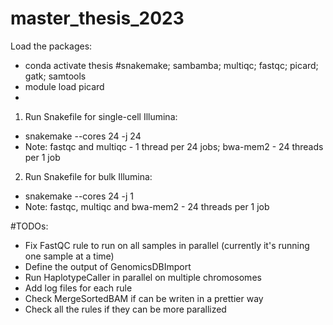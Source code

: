 # master_thesis_2023
Load the packages:
- conda activate thesis #snakemake; sambamba; multiqc; fastqc; picard; gatk; samtools
- module load picard
- 
1. Run Snakefile for single-cell Illumina:
- snakemake --cores 24 -j 24
- Note: fastqc and multiqc - 1 thread per 24 jobs; bwa-mem2 - 24 threads per 1 job

2. Run Snakefile for bulk Illumina:
- snakemake --cores 24 -j 1
- Note: fastqc, multiqc and bwa-mem2 - 24 threads per 1 job

#TODOs:
- Fix FastQC rule to  run on all samples in parallel (currently it's running one sample at a time)
- Define the output of GenomicsDBImport
- Run HaplotypeCaller in parallel on multiple chromosomes
- Add log files for each rule
- Check MergeSortedBAM if can be writen in a prettier way
- Check all the rules if they can be more parallized  
